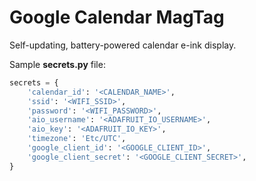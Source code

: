 # Google Calendar MagTag

Self-updating, battery-powered calendar e-ink display.

Sample **secrets.py** file:
```python
secrets = {
    'calendar_id': '<CALENDAR_NAME>',
    'ssid': '<WIFI_SSID>',
    'password': '<WIFI_PASSWORD>',
    'aio_username': '<ADAFRUIT_IO_USERNAME>',
    'aio_key': '<ADAFRUIT_IO_KEY>',
    'timezone': 'Etc/UTC',
    'google_client_id': '<GOOGLE_CLIENT_ID>',
    'google_client_secret': '<GOOGLE_CLIENT_SECRET>',
}
```
